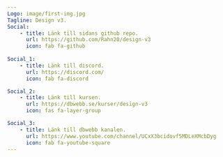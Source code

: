 ```yaml
---
Logo: image/first-img.jpg
Tagline: Design v3.
Social:
    - title: Länk till sidans github repo.
      url: https://github.com/Rahn20/design-v3
      icon: fab fa-github 
  
Social_1:
    - title: Länk till discord.
      url: https://discord.com/
      icon: fab fa-discord

Social_2:
    - title: Länk till kursen.
      url: https://dbwebb.se/kurser/design-v3
      icon: fas fa-layer-group

Social_3:
    - title: Länk till dbwebb kanalen.
      url: https://www.youtube.com/channel/UCxX3bcidovf5MDLeXMcbDyg
      icon: fab fa-youtube-square
---
```

